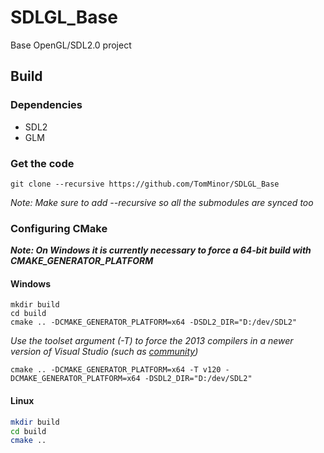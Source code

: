 # SDLGL_Base
Base OpenGL/SDL2.0 project

## Build

### Dependencies
* SDL2
* GLM

### Get the code

```
git clone --recursive https://github.com/TomMinor/SDLGL_Base
```

*Note: Make sure to add --recursive so all the submodules are synced too*

### Configuring CMake

***Note: On Windows it is currently necessary to force a 64-bit build with CMAKE_GENERATOR_PLATFORM***
#### Windows
```batch
mkdir build
cd build
cmake .. -DCMAKE_GENERATOR_PLATFORM=x64 -DSDL2_DIR="D:/dev/SDL2"
```

*Use the toolset argument *(-T)* to force the 2013 compilers in a newer version of Visual Studio (such as [community](https://www.visualstudio.com/vs/community/))*
```batch
cmake .. -DCMAKE_GENERATOR_PLATFORM=x64 -T v120 -DCMAKE_GENERATOR_PLATFORM=x64 -DSDL2_DIR="D:/dev/SDL2"
```

#### Linux
```bash
mkdir build
cd build
cmake ..
```
